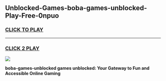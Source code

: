 
## Unblocked-Games-boba-games-unblocked-Play-Free-0npuo
<h3>
<a href="https://premium76.site?title=boba-games-unblocked&ref=18A">CLICK TO PLAY</a></h3>
<hr>

<h3>
<a href="https://premium76.site?title=boba-games-unblocked&ref=18A">CLICK 2 PLAY</a>
  
</h3>

<a href="https://premium76.site?title=boba-games-unblocked&ref=18A"><img src="https://clearcache.store/games.png"></a>


**boba-games-unblocked games unblocked: Your Gateway to Fun and Accessible Online Gaming**

